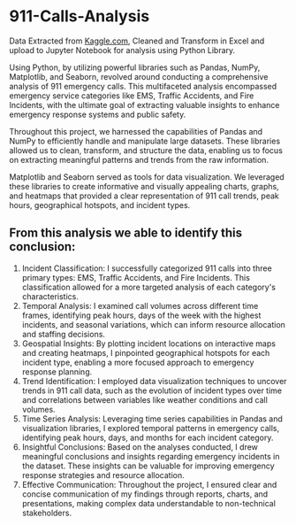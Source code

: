 # 911-Calls-Analysis

Data Extracted from [Kaggle.com](https://www.kaggle.com/datasets/mchirico/montcoalert), Cleaned and Transform in Excel and upload to Jupyter Notebook for analysis using Python Library.

Using Python, by utilizing powerful libraries such as Pandas, NumPy, Matplotlib, and Seaborn, revolved around conducting a comprehensive analysis of 911 emergency calls. This multifaceted analysis encompassed emergency service categories like EMS, Traffic Accidents, and Fire Incidents, with the ultimate goal of extracting valuable insights to enhance emergency response systems and public safety.

Throughout this project, we harnessed the capabilities of Pandas and NumPy to efficiently handle and manipulate large datasets. These libraries allowed us to clean, transform, and structure the data, enabling us to focus on extracting meaningful patterns and trends from the raw information.

Matplotlib and Seaborn served as tools for data visualization. We leveraged these libraries to create informative and visually appealing charts, graphs, and heatmaps that provided a clear representation of 911 call trends, peak hours, geographical hotspots, and incident types.

## From this analysis we able to identify this conclusion:

1.	Incident Classification: I successfully categorized 911 calls into three primary types: EMS, Traffic Accidents, and Fire Incidents. This classification allowed for a more targeted analysis of each category's characteristics.
2.	Temporal Analysis: I examined call volumes across different time frames, identifying peak hours, days of the week with the highest incidents, and seasonal variations, which can inform resource allocation and staffing decisions.
3.	Geospatial Insights: By plotting incident locations on interactive maps and creating heatmaps, I pinpointed geographical hotspots for each incident type, enabling a more focused approach to emergency response planning.
4.	Trend Identification: I employed data visualization techniques to uncover trends in 911 call data, such as the evolution of incident types over time and correlations between variables like weather conditions and call volumes.
5.	Time Series Analysis: Leveraging time series capabilities in Pandas and visualization libraries, I explored temporal patterns in emergency calls, identifying peak hours, days, and months for each incident category.
6.	Insightful Conclusions: Based on the analyses conducted, I drew meaningful conclusions and insights regarding emergency incidents in the dataset. These insights can be valuable for improving emergency response strategies and resource allocation.
7.	Effective Communication: Throughout the project, I ensured clear and concise communication of my findings through reports, charts, and presentations, making complex data understandable to non-technical stakeholders.



